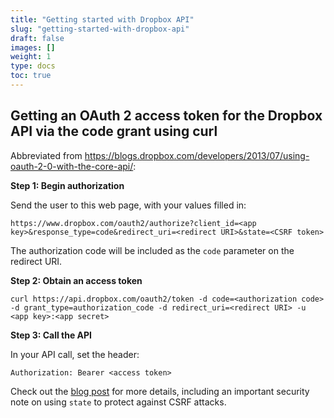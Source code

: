 ```yaml
---
title: "Getting started with Dropbox API"
slug: "getting-started-with-dropbox-api"
draft: false
images: []
weight: 1
type: docs
toc: true
---
```


## Getting an OAuth 2 access token for the Dropbox API via the code grant using curl
Abbreviated from https://blogs.dropbox.com/developers/2013/07/using-oauth-2-0-with-the-core-api/:

**Step 1: Begin authorization**

Send the user to this web page, with your values filled in:

    https://www.dropbox.com/oauth2/authorize?client_id=<app key>&response_type=code&redirect_uri=<redirect URI>&state=<CSRF token>

The authorization code will be included as the `code` parameter on the redirect URI.

**Step 2: Obtain an access token**

    curl https://api.dropbox.com/oauth2/token -d code=<authorization code> -d grant_type=authorization_code -d redirect_uri=<redirect URI> -u <app key>:<app secret>

**Step 3: Call the API**

In your API call, set the header:

    Authorization: Bearer <access token>

Check out the [blog post][1] for more details, including an important security note on using `state` to protect against CSRF attacks.


  [1]: https://blogs.dropbox.com/developers/2013/07/using-oauth-2-0-with-the-core-api/

